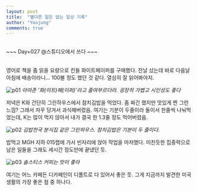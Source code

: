 ```yaml
---
layout: post
title:  "별다른 일은 없는 일상 기록"
author: "Yoojung"
comments: true
---
```

<br>
~~~
Day+027 @스튜디오에서 쓰다
~~~
<br>
<br>

영어로 책을 좀 읽을 요량으로 킨들 화이트페이퍼를 구매했다. 전날 샀는데 바로 다음날 아침에 배송이라니... 100불 정도 했던 것 같다. 열심히 잘 읽어봐야지.

![p01]({{site.url}}/assets/2018-03-15-p01.jpg)
_아마존 ‘화(이트)페(이퍼)’라고 줄여부르더라. 굉장히 가볍고 시인성도 좋다_
<br>

저녁은 K와 간단히 그린하우스에서 참치김밥을 먹었다. 좀 짜긴 했지만 맛있게 짠 그런 느낌? 그래서 자꾸 당겨서 과식해버렸음. 여기는 기분이 두줄이라 둘이서 한줄씩 나눠먹었는데, K는 많이 먹지 않아서 내가 결국 한 1.3줄 정도 먹어버렸음. 

![p02]({{site.url}}/assets/2018-03-15-p02.JPG)
_김밥천국 분식집 같은 그린하우스. 참치김밥은 기본이 두 줄이다._
<br>

밥먹고 MGH 지하 015랩에 가서 빈자리에 앉아 작업을 마저했다. 미친듯한 집중력으로 남은 일들을 그래도 세시간 정도만에 끝냈던 듯.  

![p03]({{site.url}}/assets/2018-03-15-p03.JPG)
_솔스티스 커피는 맛이 좋아_
<br>

여기는 어느 카페든 디카페인이 디폴트로 다 있어서 좋은 듯. 그게 지금까지 발견한 미국 생활의 가장 좋은 점 중 하나다. 